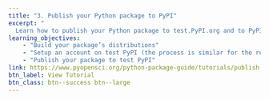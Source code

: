 ```yaml
---
title: "3. Publish your Python package to PyPI"
excerpt: "
  Learn how to publish your Python package to test.PyPI.org and to PyPI.org."
learning_objectives:
    - "Build your package’s distributions"
    - "Setup an account on test PyPI (the process is similar for the real PyPI)"
    - "Publish your package to test PyPI"
link: https://www.pyopensci.org/python-package-guide/tutorials/publish-pypi.html
btn_label: View Tutorial
btn_class: btn--success btn--large
---
```


